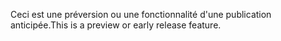 <span data-ttu-id="505cc-101">Ceci est une préversion ou une fonctionnalité d'une publication anticipée.</span><span class="sxs-lookup"><span data-stu-id="505cc-101">This is a preview or early release feature.</span></span>